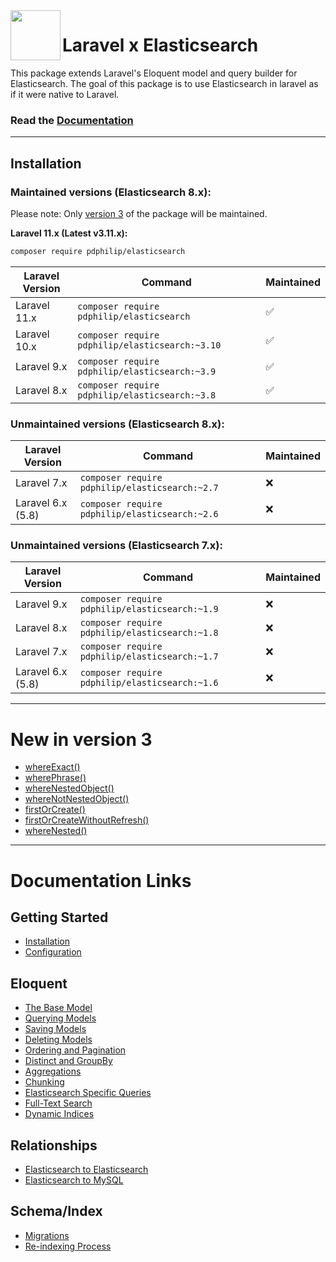<img align="left" width="80" height="80" src="https://cdn.snipform.io/pdphilip/elasticsearch/laravel-x-es.png">

# Laravel x Elasticsearch

This package extends Laravel's Eloquent model and query builder for Elasticsearch. The goal of this package is to use
Elasticsearch in laravel as if it were native to Laravel.

### Read the [Documentation](https://elasticsearch.pdphilip.com/)

---

## Installation

### Maintained versions (Elasticsearch 8.x):

Please note: Only [version 3](#version-3-update-overview) of the package will be maintained.

**Laravel 11.x (Latest v3.11.x):**

```bash
composer require pdphilip/elasticsearch
```

| Laravel Version | Command                                          | Maintained |
|-----------------|--------------------------------------------------|------------|
| Laravel 11.x    | `composer require pdphilip/elasticsearch `       | ✅          |
| Laravel 10.x    | `composer require pdphilip/elasticsearch:~3.10 ` | ✅          |
| Laravel 9.x     | `composer require pdphilip/elasticsearch:~3.9`   | ✅          |
| Laravel 8.x     | `composer require pdphilip/elasticsearch:~3.8`   | ✅          |

### Unmaintained versions (Elasticsearch 8.x):

| Laravel Version   | Command                                        | Maintained |
|-------------------|------------------------------------------------|------------|
| Laravel 7.x       | `composer require pdphilip/elasticsearch:~2.7` | ❌          |
| Laravel 6.x (5.8) | `composer require pdphilip/elasticsearch:~2.6` | ❌          |

### Unmaintained versions (Elasticsearch 7.x):

| Laravel Version   | Command                                        | Maintained |
|-------------------|------------------------------------------------|------------|
| Laravel 9.x       | `composer require pdphilip/elasticsearch:~1.9` | ❌          |
| Laravel 8.x       | `composer require pdphilip/elasticsearch:~1.8` | ❌          |
| Laravel 7.x       | `composer require pdphilip/elasticsearch:~1.7` | ❌          |
| Laravel 6.x (5.8) | `composer require pdphilip/elasticsearch:~1.6` | ❌          |

---

# New in version 3

- [whereExact()](https://elasticsearch.pdphilip.com/es-specific#where-exact)
- [wherePhrase()](https://elasticsearch.pdphilip.com/es-specific#where-phrase)
- [whereNestedObject()](https://elasticsearch.pdphilip.com/es-specific#where-nested-object)
- [whereNotNestedObject()](https://elasticsearch.pdphilip.com/es-specific#where-not-nested-object)
- [firstOrCreate()](https://elasticsearch.pdphilip.com/saving-models#first-or-create)
- [firstOrCreateWithoutRefresh()](https://elasticsearch.pdphilip.com/saving-models#first-or-create-without-refresh)
- [whereNested()](https://elasticsearch.pdphilip.com/querying-models#where-nested)

---

# Documentation Links

## Getting Started

- [Installation](https://elasticsearch.pdphilip.com/#installation)
- [Configuration](https://elasticsearch.pdphilip.com/#configuration)

## Eloquent

- [The Base Model](https://elasticsearch.pdphilip.com/the-base-model)
- [Querying Models](https://elasticsearch.pdphilip.com/querying-models)
- [Saving Models](https://elasticsearch.pdphilip.com/saving-models)
- [Deleting Models](https://elasticsearch.pdphilip.com/deleting-models)
- [Ordering and Pagination](https://elasticsearch.pdphilip.com/ordering-and-pagination)
- [Distinct and GroupBy](https://elasticsearch.pdphilip.com/distinct)
- [Aggregations](https://elasticsearch.pdphilip.com/aggregations)
- [Chunking](https://elasticsearch.pdphilip.com/chunking)
- [Elasticsearch Specific Queries](https://elasticsearch.pdphilip.com/es-specific)
- [Full-Text Search](https://elasticsearch.pdphilip.com/full-text-search)
- [Dynamic Indices](https://elasticsearch.pdphilip.com/dynamic-indices)

## Relationships

- [Elasticsearch to Elasticsearch](https://elasticsearch.pdphilip.com/es-es)
- [Elasticsearch to MySQL](https://elasticsearch.pdphilip.com/es-mysql)

## Schema/Index

- [Migrations](https://elasticsearch.pdphilip.com/migrations)
- [Re-indexing Process](https://elasticsearch.pdphilip.com/re-indexing)